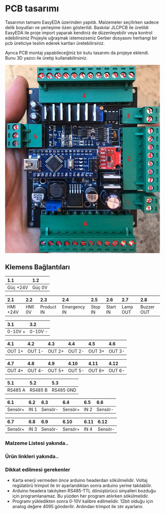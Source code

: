# PCB tasarımı
Tasarımın tamamı EasyEDA üzerinden yapıldı.
Malzemeler seçilirken sadece delik boyutları ve yerleşime özen gösterildi.
Baskılar JLCPCB ile üretildi
EasyEDA ile proje import yaparak kendiniz de düzenleyebilir veya kontrol edebilirsiniz
Projeyle uğraşmak istemezseniz Gerber dosyasını herhangi bir pcb üreticiye teslim ederek kartları üretebilirsiniz.

Ayrıca PCB montaj yapabileceğiniz bir kutu tasarımı da projeye eklendi. Bunu 3D yazıcı ile üretip kullanabilirsiniz.

![PCB](https://github.com/muammergns/ArduinoNanoPlc/blob/main/pcb/pcb-top.jpg)

## Klemens Bağlantıları
| 1.1 | 1.2 |
| :- | :- |
| Güç +24V | Güç 0V |

| 2.1 | 2.2 | 2.3 | 2.4 | 2.5 | 2.6 | 2.7 | 2.8 |
| :- | :- | :- | :- | :- | :- | :- | :- |
| HMI +24V | HMI 0V | Product IN | Emergency IN | Stop IN | Start IN | Lamp OUT | Buzzer OUT |

| 3.1     | 3.2     |
| :------ | :------ |
| 0-10V + | 0-10V - |

| 4.1    | 4.2    | 4.3    | 4.4    | 4.5    | 4.6    |
| :-     | :-     | :-     | :-     | :-     | :-     |
| OUT 1+ | OUT 1- | OUT 2+ | OUT 2- | OUT 3+ | OUT 3- |

| 4.7    | 4.8    | 4.9    | 4.10   | 4.11   | 4.12   |
| :-     | :-     | :-     | :-     | :-     | :-     |
| OUT 4+ | OUT 4- | OUT 5+ | OUT 5- | OUT 6+ | OUT 6- |

| 5.1     | 5.2     | 5.3       |
| :-      | :-      | :-        |
| RS485 A | RS485 B | RS485 GND |

| 6.1     | 6.2  | 6.3     | 6.4     | 6.5  | 6.6     |
| :-      | :-   | :-      | :-      | :-   | :-      |
| Sensör+ | IN 1 | Sensör- | Sensör+ | IN 2 | Sensör- |

| 6.7     | 6.8  | 6.9     | 6.10    | 6.11 | 6.12    |
| :-      | :-   | :-      | :-      | :-   | :-      |
| Sensör+ | IN 3 | Sensör- | Sensör+ | IN 4 | Sensör- |

### Malzeme Listesi yakında..

### Ürün linkleri yakında..

### Dikkat edilmesi gerekenler
- Karta enerji vermeden önce arduino headerdan sökülmelidir. Voltaj regülatörü trimpot ile `9V` ayarlandıktan sonra arduino yerine takılabilir.
- Arduino headera takılıyken RS485-TTL dönüştürücü sinyalleri bozduğu için programlanamaz. Bu yüzden her program atılırken sökülmelidir.
- Programı yükledikten sonra 0-10V kalibre edilmelidir. 12bit olduğu için analog değere 4095 gönderilir. Ardından trimpot ile `10V` ayarlanır.

